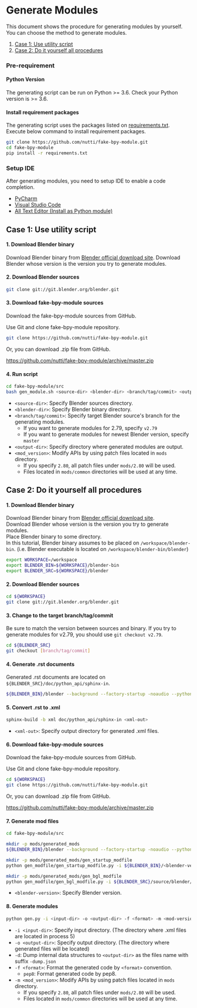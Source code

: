 # Generate Modules

This document shows the procedure for generating modules by yourself.  
You can choose the method to generate modules.

1. [Case 1: Use utility script](#case-1-use-utility-script)
2. [Case 2: Do it yourself all procedures](#case-2-do-it-yourself-all-procedures)


### Pre-requirement

#### Python Version

The generating script can be run on Python >= 3.6.
Check your Python version is >= 3.6.


#### Install requirement packages

The generating script uses the packages listed on [requirements.txt](../requirements.txt).  
Execute below command to install requirement packages.

```bash
git clone https://github.com/nutti/fake-bpy-module.git
cd fake-bpy-module
pip install -r requirements.txt
```


### Setup IDE

After generating modules, you need to setup IDE to enable a code completion.

* [PyCharm](docs/setup_pycharm.md)
* [Visual Studio Code](docs/setup_visual_studio_code.md)
* [All Text Editor (Install as Python module)](docs/setup_all_text_editor.md)


## Case 1: Use utility script

#### 1. Download Blender binary

Download Blender binary from [Blender official download site](https://download.blender.org/release/).
Download Blender whose version is the version you try to generate modules.


#### 2. Download Blender sources

```bash
git clone git://git.blender.org/blender.git
```


#### 3. Download fake-bpy-module sources

Download the fake-bpy-module sources from GitHub.

Use Git and clone fake-bpy-module repository.

```bash
git clone https://github.com/nutti/fake-bpy-module.git
```

Or, you can download .zip file from GitHub.

https://github.com/nutti/fake-bpy-module/archive/master.zip


#### 4. Run script

```bash
cd fake-bpy-module/src
bash gen_module.sh <source-dir> <blender-dir> <branch/tag/commit> <output-dir> <mod-version>
```

* `<source-dir>`: Specify Blender sources directory.
* `<blender-dir>`: Specify Blender binary directory.
* `<branch/tag/commit>`: Specify target Blender source's branch for the generating modules.
  * If you want to generate modules for 2.79, specify `v2.79`
  * If you want to generate modules for newest Blender version, specify `master`
* `<output-dir>`: Specify directory where generated modules are output.
* `<mod_version>`: Modify APIs by using patch files located in `mods` directory.
  * If you specify `2.80`, all patch files under `mods/2.80` will be used.
  * Files located in `mods/common` directories will be used at any time.


## Case 2: Do it yourself all procedures

#### 1. Download Blender binary

Download Blender binary from [Blender official download site](https://download.blender.org/release/).  
Download Blender whose version is the version you try to generate modules.  
Place Blender binary to some directory.  
In this tutorial, Blender binary assumes to be placed on `/workspace/blender-bin`. (i.e. Blender executable is located on `/workspace/blender-bin/blender`)

```bash
export WORKSPACE=/workspace
export BLENDER_BIN=${WORKSPACE}/blender-bin
export BLENDER_SRC=${WORKSPACE}/blender
```


#### 2. Download Blender sources

```bash
cd ${WORKSPACE}
git clone git://git.blender.org/blender.git
```


#### 3. Change to the target branch/tag/commit

Be sure to match the version between sources and binary.
If you try to generate modules for v2.79, you should use `git checkout v2.79`.

```bash
cd ${BLENDER_SRC}
git checkout [branch/tag/commit]
```


#### 4. Generate .rst documents

Generated .rst documents are located on `${BLENDER_SRC}/doc/python_api/sphinx-in`.

```bash
${BLENDER_BIN}/blender --background --factory-startup -noaudio --python doc/python_api/sphinx_doc_gen.py
```


#### 5. Convert .rst to .xml

```bash
sphinx-build -b xml doc/python_api/sphinx-in <xml-out>
```

* `<xml-out>`: Specify output directory for generated .xml files.


#### 6. Download fake-bpy-module sources

Download the fake-bpy-module sources from GitHub.

Use Git and clone fake-bpy-module repository.

```bash
cd ${WORKSPACE}
git clone https://github.com/nutti/fake-bpy-module.git
```

Or, you can download .zip file from GitHub.

https://github.com/nutti/fake-bpy-module/archive/master.zip


#### 7. Generate mod files

```bash
cd fake-bpy-module/src

mkdir -p mods/generated_mods
${BLENDER_BIN}/blender --background --factory-startup -noaudio --python gen_modfile/gen_modules_modfile.py -- -m addon_utils -o mods/generated_mods/gen_modules_modfile

mkdir -p mods/generated_mods/gen_startup_modfile
python gen_modfile/gen_startup_modfile.py -i ${BLENDER_BIN}/<blender-version>/scripts/startup -o mods/generated_mods/gen_startup_modfile/bpy.json

mkdir -p mods/generated_mods/gen_bgl_modfile
python gen_modfile/gen_bgl_modfile.py -i ${BLENDER_SRC}/source/blender/python/generic/bgl.c -o mods/generated_mods/gen_bgl_modfile/bgl.json
```

* `<blender-version>`: Specify Blender version.


#### 8. Generate modules

```bash
python gen.py -i <input-dir> -o <output-dir> -f <format> -m <mod-version>
```

* `-i <input-dir>`: Specify input directory. (The directory where .xml files are located in process 5)
* `-o <output-dir>`: Specify output directory. (The directory where generated files will be located)
* `-d`: Dump internal data structures to `<output-dir>` as the files name with suffix `-dump.json`
* `-f <format>`: Format the generated code by `<format>` convention.
  * `pep8`: Format generated code by pep8.
* `-m <mod_version>`: Modify APIs by using patch files located in `mods` directory.
  * If you specify `2.80`, all patch files under `mods/2.80` will be used.
  * Files located in `mods/common` directories will be used at any time.
